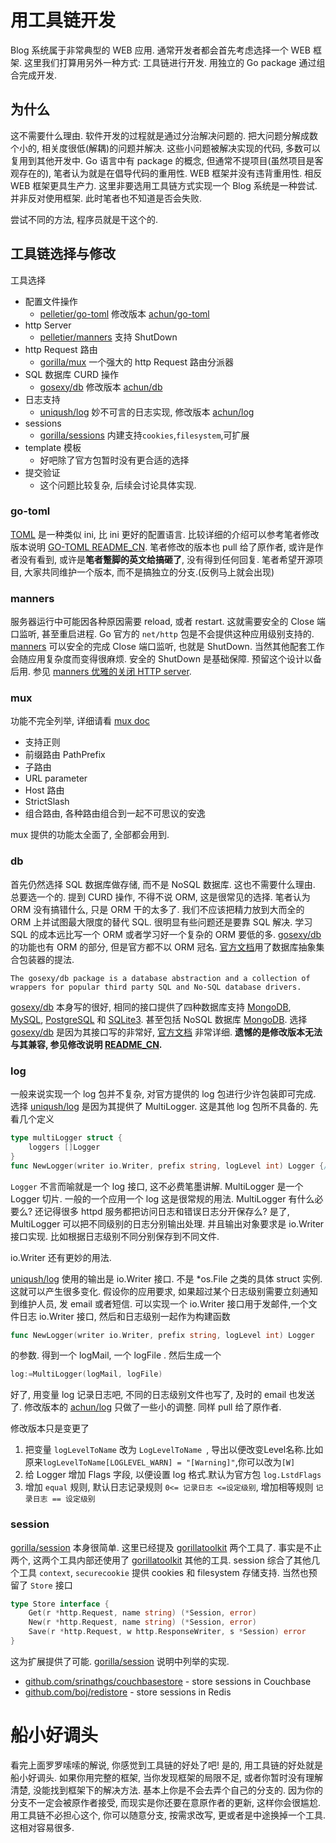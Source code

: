 用工具链开发
============
Blog 系统属于非常典型的 WEB 应用. 通常开发者都会首先考虑选择一个 WEB 框架.
这里我们打算用另外一种方式: 工具链进行开发. 用独立的 Go package 通过组合完成开发.

为什么
-----
这不需要什么理由. 软件开发的过程就是通过分治解决问题的. 把大问题分解成数个小的, 相关度很低(解耦)的问题并解决. 这些小问题被解决实现的代码, 多数可以复用到其他开发中. Go 语言中有 package 的概念, 但通常不提项目(虽然项目是客观存在的), 笔者认为就是在倡导代码的重用性. WEB 框架并没有违背重用性. 相反 WEB 框架更具生产力. 这里非要选用工具链方式实现一个 Blog 系统是一种尝试. 并非反对使用框架. 此时笔者也不知道是否会失败.

尝试不同的方法, 程序员就是干这个的.

工具链选择与修改
--------------
工具选择

* 配置文件操作
	- [pelletier/go-toml][0] 修改版本 [achun/go-toml][1]
* http Server
	- [pelletier/manners][4] 支持 ShutDown
* http Request 路由
	- [gorilla/mux][6] 一个强大的 http Request 路由分派器
* SQL 数据库 CURD 操作
	- [gosexy/db][9] 修改版本 [achun/db][10]
* 日志支持
	- [uniqush/log][17] 妙不可言的日志实现, 修改版本 [achun/log][18]
* sessions
	- [gorilla/sessions][19] 内建支持`cookies`,`filesystem`,可扩展
* template 模板
	- 好吧除了官方包暂时没有更合适的选择
* 提交验证
	- 这个问题比较复杂, 后续会讨论具体实现.

### go-toml
[TOML][2] 是一种类似 ini, 比 ini 更好的配置语言. 比较详细的介绍可以参考笔者修改版本说明 [GO-TOML README_CN][3].
笔者修改的版本也 pull 给了原作者, 或许是作者没有看到, 或许是**笔者蹩脚的英文给搞砸了**, 没有得到任何回复.
笔者希望开源项目, 大家共同维护一个版本, 而不是搞独立的分支.(反例马上就会出现)

### manners
服务器运行中可能因各种原因需要 reload, 或者 restart. 这就需要安全的 Close 端口监听, 甚至重启进程.
Go 官方的 `net/http` 包是不会提供这种应用级别支持的. [manners][4] 可以安全的完成 Close 端口监听, 也就是 ShutDown. 当然其他配套工作会随应用复杂度而变得很麻烦. 安全的 ShutDown 是基础保障. 预留这个设计以备后用. 参见 [manners 优雅的关闭 HTTP server][5].

### mux

功能不完全列举, 详细请看 [mux doc][8]

* 支持正则
* 前缀路由 PathPrefix
* 子路由
* URL parameter
* Host 路由
* StrictSlash
* 组合路由, 各种路由组合到一起不可思议的安逸

mux 提供的功能太全面了, 全部都会用到.

### db
首先仍然选择 SQL 数据库做存储, 而不是 NoSQL 数据库. 这也不需要什么理由. 总要选一个的.
提到 CURD 操作, 不得不说 ORM, 这是很常见的选择. 笔者认为 ORM 没有搞错什么, 只是 ORM 干的太多了. 我们不应该把精力放到大而全的 ORM 上并试图最大限度的替代 SQL. 很明显有些问题还是要靠 SQL 解决. 学习 SQL 的成本远比写一个 ORM 或者学习好一个复杂的 ORM 要低的多.
[gosexy/db][9] 的功能也有 ORM 的部分, 但是官方都不以 ORM 冠名.
[官方文档][16]用了数据库抽象集合包装器的提法.

```
The gosexy/db package is a database abstraction and a collection of wrappers for popular third party SQL and No-SQL database drivers.
```

[gosexy/db][9] 本身写的很好, 相同的接口提供了四种数据库支持 [MongoDB][11], [MySQL][12], [PostgreSQL][13] 和 [SQLite3][14]. 甚至包括 NoSQL 数据库 [MongoDB][11].
选择 [gosexy/db][9] 是因为其接口写的非常好, [官方文档][16] 非常详细.
**遗憾的是修改版本无法与其兼容, 参见修改说明 [README_CN][15].**

### log
一般来说实现一个 log 包并不复杂, 对官方提供的 log 包进行少许包装即可完成. 选择 [uniqush/log][17] 是因为其提供了 MultiLogger. 这是其他 log 包所不具备的. 先看几个定义
```go
type multiLogger struct {
    loggers []Logger
}
func NewLogger(writer io.Writer, prefix string, logLevel int) Logger {/*...*/}
```
`Logger` 不言而喻就是一个 log 接口, 这不必费笔墨讲解. MultiLogger 是一个 Logger 切片. 一般的一个应用一个 log 这是很常规的用法. MultiLogger 有什么必要么? 还记得很多 httpd 服务都把访问日志和错误日志分开保存么?
是了, MultiLogger 可以把不同级别的日志分别输出处理. 并且输出对象要求是 io.Writer 接口实现. 比如根据日志级别不同分别保存到不同文件. 

io.Writer 还有更妙的用法.

[uniqush/log][17] 使用的输出是 io.Writer 接口. 不是 *os.File 之类的具体 struct 实例. 这就可以产生很多变化.
假设你的应用要求, 如果超过某个日志级别需要立刻通知到维护人员, 发 email 或者短信. 可以实现一个 io.Writer 接口用于发邮件,一个文件日志 io.Writer 接口, 然后和日志级别一起作为构建函数
```go
func NewLogger(writer io.Writer, prefix string, logLevel int) Logger
```
的参数. 得到一个 logMail, 一个 logFile . 然后生成一个
```go
log:=MultiLogger(logMail, logFile)
```
好了, 用变量 log 记录日志吧, 不同的日志级别文件也写了, 及时的 email 也发送了.
修改版本的 [achun/log][18] 只做了一些小的调整. 同样 pull 给了原作者. 

修改版本只是变更了

1. 把变量 `logLevelToName` 改为 `LogLevelToName `, 导出以便改变Level名称.比如原来`logLevelToName[LOGLEVEL_WARN] = "[Warning]"`,你可以改为`[W]`
2. 给 Logger 增加 Flags 字段, 以便设置 log 格式.默认为官方包 `log.LstdFlags`
3. 增加 `equal` 规则, 默认日志记录规则 `0<= 记录日志 <=设定级别`, 增加相等规则 `记录日志 == 设定级别`

### session
[gorilla/session][19] 本身很简单. 这里已经提及 [gorillatoolkit][20] 两个工具了. 事实是不止两个, 这两个工具内部还使用了 [gorillatoolkit][20] 其他的工具. 
session 综合了其他几个工具 `context`, `securecookie` 提供 cookies 和 filesystem 存储支持. 当然也预留了 `Store` 接口

```go
type Store interface {
    Get(r *http.Request, name string) (*Session, error)
    New(r *http.Request, name string) (*Session, error)
    Save(r *http.Request, w http.ResponseWriter, s *Session) error
}
```
这为扩展提供了可能. [gorilla/session][19] 说明中列举的实现.

 * [github.com/srinathgs/couchbasestore][21] - store sessions in Couchbase
 * [github.com/boj/redistore][22] - store sessions in Redis


船小好调头
=========
看完上面罗罗嗦嗦的解说, 你感觉到工具链的好处了吧! 是的, 用工具链的好处就是船小好调头. 如果你用完整的框架, 当你发现框架的局限不足, 或者你暂时没有理解清楚, 没能找到框架下的解决方法. 基本上你是不会去弄个自己的分支的. 因为你的分支不一定会被原作者接受, 而现实是你还要在意原作者的更新, 这样你会很尴尬. 用工具链不必担心这个, 你可以随意分支, 按需求改写, 更或者是中途换掉一个工具. 这相对容易很多.

[0]: https://github.com/pelletier/go-toml
[1]: https://github.com/achun/go-toml
[2]: https://github.com/mojombo/toml
[3]: https://github.com/achun/go-toml/blob/master/README_CN.md
[4]: https://github.com/braintree/manners
[5]: http://my.oschina.net/achun/blog/150211
[6]: https://github.com/gorilla/sessions
[7]: https://github.com/gorilla/mux
[8]: http://www.gorillatoolkit.org/pkg/mux
[9]: https://github.com/gosexy/db
[10]: https://github.com/achun/db
[11]: http://mongodb.org
[12]: http://mysql.com
[13]: http://postgresql.org
[14]: http://sqlite.com
[15]: https://github.com/achun/db/blob/github/README_CN.md
[16]: https://menteslibres.net/gosexy/db
[17]: https://github.com/uniqush/log
[18]: https://github.com/achun/log
[19]: https://github.com/gorilla/sessions
[20]: http://www.gorillatoolkit.org/pkg/
[21]: https://github.com/srinathgs/couchbasestore
[22]: https://github.com/boj/redistore